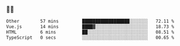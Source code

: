 ### 👨‍💻

<!--START_SECTION:waka-->

```txt
Other        57 mins         ██████████████████░░░░░░░   72.11 %
Vue.js       14 mins         ████▓░░░░░░░░░░░░░░░░░░░░   18.73 %
HTML         6 mins          ██░░░░░░░░░░░░░░░░░░░░░░░   08.51 %
TypeScript   0 secs          ░░░░░░░░░░░░░░░░░░░░░░░░░   00.65 %
```

<!--END_SECTION:waka-->
